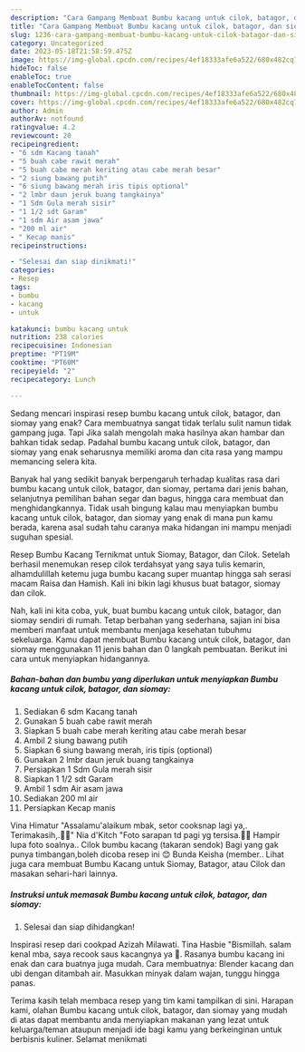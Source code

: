 ```yaml
---
description: "Cara Gampang Membuat Bumbu kacang untuk cilok, batagor, dan siomay yang Lezat Sekali"
title: "Cara Gampang Membuat Bumbu kacang untuk cilok, batagor, dan siomay yang Lezat Sekali"
slug: 1236-cara-gampang-membuat-bumbu-kacang-untuk-cilok-batagor-dan-siomay-yang-lezat-sekali
category: Uncategorized
date: 2023-05-18T21:58:59.475Z
image: https://img-global.cpcdn.com/recipes/4ef18333afe6a522/680x482cq70/bumbu-kacang-untuk-cilok-batagor-dan-siomay-foto-resep-utama.jpg
hideToc: false
enableToc: true
enableTocContent: false
thumbnail: https://img-global.cpcdn.com/recipes/4ef18333afe6a522/680x482cq70/bumbu-kacang-untuk-cilok-batagor-dan-siomay-foto-resep-utama.jpg
cover: https://img-global.cpcdn.com/recipes/4ef18333afe6a522/680x482cq70/bumbu-kacang-untuk-cilok-batagor-dan-siomay-foto-resep-utama.jpg
author: Admin
authorAv: notfound
ratingvalue: 4.2
reviewcount: 20
recipeingredient:
- "6 sdm Kacang tanah"
- "5 buah cabe rawit merah"
- "5 buah cabe merah keriting atau cabe merah besar"
- "2 siung bawang putih"
- "6 siung bawang merah iris tipis optional"
- "2 lmbr daun jeruk buang tangkainya"
- "1 Sdm Gula merah sisir"
- "1 1/2 sdt Garam"
- "1 sdm Air asam jawa"
- "200 ml air"
- " Kecap manis"
recipeinstructions:

- "Selesai dan siap dinikmati!"
categories:
- Resep
tags:
- bumbu
- kacang
- untuk

katakunci: bumbu kacang untuk 
nutrition: 238 calories
recipecuisine: Indonesian
preptime: "PT19M"
cooktime: "PT60M"
recipeyield: "2"
recipecategory: Lunch

---
```



Sedang mencari inspirasi resep bumbu kacang untuk cilok, batagor, dan siomay yang enak? Cara membuatnya sangat tidak terlalu sulit namun tidak gampang juga. Tapi Jika salah mengolah maka hasilnya akan hambar dan bahkan tidak sedap. Padahal bumbu kacang untuk cilok, batagor, dan siomay yang enak seharusnya memiliki aroma dan cita rasa yang mampu memancing selera kita.


Banyak hal yang sedikit banyak berpengaruh terhadap kualitas rasa dari bumbu kacang untuk cilok, batagor, dan siomay, pertama dari jenis bahan, selanjutnya pemilihan bahan segar dan bagus, hingga cara membuat dan menghidangkannya. Tidak usah bingung kalau mau menyiapkan bumbu kacang untuk cilok, batagor, dan siomay yang enak di mana pun kamu berada, karena asal sudah tahu caranya maka hidangan ini mampu menjadi suguhan spesial.

Resep Bumbu Kacang Ternikmat untuk Siomay, Batagor, dan Cilok. Setelah berhasil menemukan resep cilok terdahsyat yang saya tulis kemarin, alhamdulillah ketemu juga bumbu kacang super muantap hingga sah serasi macam Raisa dan Hamish. Kali ini bikin lagi khusus buat batagor, siomay dan cilok.


Nah, kali ini kita coba, yuk, buat bumbu kacang untuk cilok, batagor, dan siomay sendiri di rumah. Tetap berbahan yang sederhana, sajian ini bisa memberi manfaat untuk membantu menjaga kesehatan tubuhmu sekeluarga. Kamu dapat membuat Bumbu kacang untuk cilok, batagor, dan siomay menggunakan 11 jenis bahan dan 0 langkah pembuatan. Berikut ini cara untuk menyiapkan hidangannya.

<!--inarticleads1-->

##### Bahan-bahan dan bumbu yang diperlukan untuk menyiapkan Bumbu kacang untuk cilok, batagor, dan siomay:

1. Sediakan 6 sdm Kacang tanah
1. Gunakan 5 buah cabe rawit merah
1. Siapkan 5 buah cabe merah keriting atau cabe merah besar
1. Ambil 2 siung bawang putih
1. Siapkan 6 siung bawang merah, iris tipis (optional)
1. Gunakan 2 lmbr daun jeruk buang tangkainya
1. Persiapkan 1 Sdm Gula merah sisir
1. Siapkan 1 1/2 sdt Garam
1. Ambil 1 sdm Air asam jawa
1. Sediakan 200 ml air
1. Persiapkan  Kecap manis


Vina Himatur &#34;Assalamu&#39;alaikum mbak, setor cooksnap lagi ya,. Terimakasih,.🥰🙏&#34; Nia d&#39;Kitch &#34;Foto sarapan td pagi yg tersisa.🙈😅 Hampir lupa foto soalnya.. Cilok bumbu kacang (takaran sendok) Bagi yang gak punya timbangan,boleh dicoba resep ini 😊 Bunda Keisha (member.. Lihat juga cara membuat Bumbu Kacang untuk Siomay, Batagor, atau Cilok dan masakan sehari-hari lainnya. 

<!--inarticleads2-->

##### Instruksi untuk memasak Bumbu kacang untuk cilok, batagor, dan siomay:


1. Selesai dan siap dihidangkan!

Inspirasi resep dari cookpad Azizah Milawati. Tina Hasbie &#34;Bismillah. salam kenal mba, saya recook saus kacangnya ya 🙂. Rasanya bumbu kacang ini enak dan cara buatnya juga mudah. Cara membuatnya: Blender kacang dan ubi dengan ditambah air. Masukkan minyak dalam wajan, tunggu hingga panas. 

Terima kasih telah membaca resep yang tim kami tampilkan di sini. Harapan kami, olahan Bumbu kacang untuk cilok, batagor, dan siomay yang mudah di atas dapat membantu anda menyiapkan makanan yang lezat untuk keluarga/teman ataupun menjadi ide bagi kamu yang berkeinginan untuk berbisnis kuliner. Selamat menikmati

